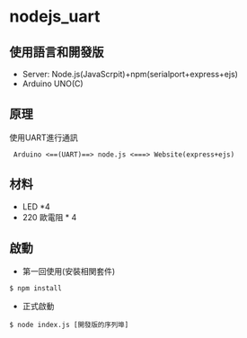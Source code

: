 # nodejs_uart
## 使用語言和開發版
* Server: Node.js(JavaScrpit)+npm(serialport+express+ejs)
* Arduino UNO(C)
## 原理 
使用UART進行通訊
```
 Arduino <==(UART)==> node.js <===> Website(express+ejs)
```
## 材料 
* LED *4
* 220 歐電阻 * 4
## 啟動 
* 第一回使用(安裝相関套件)
```
$ npm install
```
* 正式啟動
```
$ node index.js [開發版的序列埠]
```